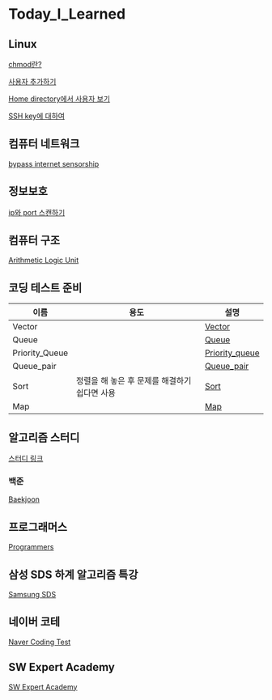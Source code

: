 # Today_I_Learned

## Linux
[chmod란?](./Linux/chmodKor.md)
<br>

[사용자 추가하기](./Linux/addUser.md)
<br>

[Home directory에서 사용자 보기](./Linux/lookTheUserIntoHomeDir.md)
<br>

[SSH key에 대하여](./Linux/AboutSSH_key.md)

## 컴퓨터 네트워크
[bypass internet sensorship](./Network/bypassInternetSensorshipKor.md)

## 정보보호
[ip와 port 스캔하기](./Network/portScan.md)

## 컴퓨터 구조
[Arithmetic Logic Unit](./ComputerArchitecture/Logisim.md)

## 코딩 테스트 준비

이름|용도|설명
-|-|-
Vector|  |[Vector](https://github.com/hamin7/Today_I_Learned/blob/master/코딩%20테스트/Vector/Vector.md)
Queue|  |[Queue](https://github.com/hamin7/Today_I_Learned/blob/master/코딩%20테스트/Stack%26%26Queue/Queue.md)
Priority_Queue|  |[Priority_queue](https://github.com/hamin7/Today_I_Learned/blob/master/코딩%20테스트/Stack%26%26Queue/Queue.md)
Queue_pair|  |[Queue_pair]()
Sort| 정렬을 해 놓은 후 문제를 해결하기 쉽다면 사용 |[Sort](https://github.com/hamin7/Today_I_Learned/blob/master/코딩%20테스트/Sort/Sort.md)
Map|   |[Map](https://github.com/hamin7/Today_I_Learned/blob/master/코딩%20테스트/Hash/Map.md)


## 알고리즘 스터디

[스터디 링크](https://github.com/suhyun1/algorithm-study)

### 백준
[Baekjoon](/CodingTest/Baekjoon.md)

## 프로그래머스
[Programmers](/CodingTest/programmers.md)

## 삼성 SDS 하계 알고리즘 특강
[Samsung SDS](/CodingTest/SDS/practice.md)

## 네이버 코테
[Naver Coding Test](/CodingTest/naverCodingTest.md)


## SW Expert Academy
[SW Expert Academy](/CodingTest/SW_Expert_Academy.md)

